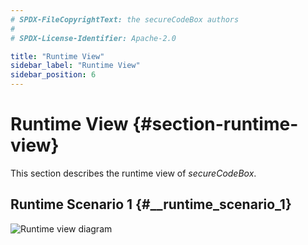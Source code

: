 ```yaml
---
# SPDX-FileCopyrightText: the secureCodeBox authors
#
# SPDX-License-Identifier: Apache-2.0

title: "Runtime View"
sidebar_label: "Runtime View"
sidebar_position: 6
---
```

# Runtime View {#section-runtime-view}

This section describes the runtime view of _secureCodeBox_.

## Runtime Scenario 1 {#__runtime_scenario_1}

![Runtime view diagram](/img/docs/architecture/kubernetes-diagram.png)
